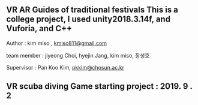 VR AR  Guides of traditional festivals
This is a college project, I used unity2018.3.14f, and Vuforia, and C++
--------------------------------------------------

Author : kim miso , kmiso811@gmail.com

team member : jiyeong Choi, hyejin Jang, kim miso, 장성호

Supervisor : Pan Koo Kim, pkkim@chosun.ac.kr

VR scuba diving Game starting project : 2019. 9 . 2
-------------------------------------------------
